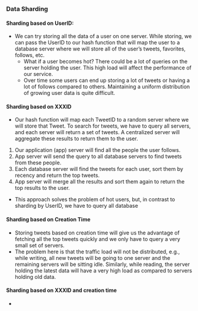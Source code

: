 ### Data Sharding
#### Sharding based on UserID: 
- We can try storing all the data of a user on one server. While storing, we can pass the UserID to our hash function that will map the user to a database server where we will store all of the user’s tweets, favorites, follows, etc.
	- What if a user becomes hot? There could be a lot of queries on the server holding the user. This high load will affect the performance of our service.
	- Over time some users can end up storing a lot of tweets or having a lot of follows compared to others. Maintaining a uniform distribution of growing user data is quite difficult.
#### Sharding based on XXXID
- Our hash function will map each TweetID to a random server where we will store that Tweet. To search for tweets, we have to query all servers, and each server will return a set of tweets. A centralized server will aggregate these results to return them to the user.
1. Our application (app) server will find all the people the user follows.
2. App server will send the query to all database servers to find tweets from these people.
3. Each database server will find the tweets for each user, sort them by recency and return the top tweets.
4. App server will merge all the results and sort them again to return the top results to the user.
- This approach solves the problem of hot users, but, in contrast to sharding by UserID, we have to query all database 

#### Sharding based on Creation Time
- Storing tweets based on creation time will give us the advantage of fetching all the top tweets quickly and we only have to query a very small set of servers. 
- The problem here is that the traffic load will not be distributed, e.g., while writing, all new tweets will be going to one server and the remaining servers will be sitting idle. Similarly, while reading, the server holding the latest data will have a very high load as compared to servers holding old data.
#### Sharding based on XXXID and creation time
- 
<!--stackedit_data:
eyJoaXN0b3J5IjpbMTI5NzcyODQ4M119
-->